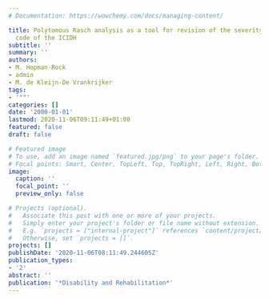 ```yaml
---
# Documentation: https://wowchemy.com/docs/managing-content/

title: Polytomous Rasch analysis as a tool for revision of the severity of disability
  code of the ICIDH
subtitle: ''
summary: ''
authors:
- M. Hopman-Rock
- admin
- M. de Kleijn-De Vrankrijker
tags:
- '""'
categories: []
date: '2000-01-01'
lastmod: 2020-11-06T09:11:49+01:00
featured: false
draft: false

# Featured image
# To use, add an image named `featured.jpg/png` to your page's folder.
# Focal points: Smart, Center, TopLeft, Top, TopRight, Left, Right, BottomLeft, Bottom, BottomRight.
image:
  caption: ''
  focal_point: ''
  preview_only: false

# Projects (optional).
#   Associate this post with one or more of your projects.
#   Simply enter your project's folder or file name without extension.
#   E.g. `projects = ["internal-project"]` references `content/project/deep-learning/index.md`.
#   Otherwise, set `projects = []`.
projects: []
publishDate: '2020-11-06T08:11:49.244605Z'
publication_types:
- '2'
abstract: ''
publication: '*Disability and Rehabilitation*'
---
```

